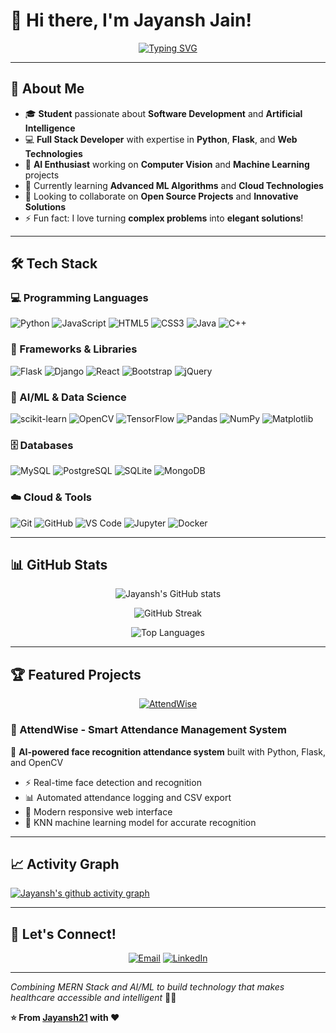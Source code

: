# 👋 Hi there, I'm Jayansh Jain!

<div align="center">
  
[![Typing SVG](https://readme-typing-svg.herokuapp.com?font=Fira+Code&size=30&duration=3000&pause=1000&color=36BCF7&center=true&vCenter=true&width=600&lines=Full+Stack+Developer;AI+%26+ML+Enthusiast;Problem+Solver;Tech+Explorer)](https://git.io/typing-svg)

</div>

---

## 🚀 About Me

- 🎓 **Student** passionate about **Software Development** and **Artificial Intelligence**
- 💻 **Full Stack Developer** with expertise in **Python**, **Flask**, and **Web Technologies**
- 🤖 **AI Enthusiast** working on **Computer Vision** and **Machine Learning** projects
- 🌱 Currently learning **Advanced ML Algorithms** and **Cloud Technologies**
- 🎯 Looking to collaborate on **Open Source Projects** and **Innovative Solutions**
- ⚡ Fun fact: I love turning **complex problems** into **elegant solutions**!

---

## 🛠️ Tech Stack

### 💻 Programming Languages
![Python](https://img.shields.io/badge/Python-3776AB?style=for-the-badge&logo=python&logoColor=white)
![JavaScript](https://img.shields.io/badge/JavaScript-F7DF1E?style=for-the-badge&logo=javascript&logoColor=black)
![HTML5](https://img.shields.io/badge/HTML5-E34F26?style=for-the-badge&logo=html5&logoColor=white)
![CSS3](https://img.shields.io/badge/CSS3-1572B6?style=for-the-badge&logo=css3&logoColor=white)
![Java](https://img.shields.io/badge/Java-ED8B00?style=for-the-badge&logo=java&logoColor=white)
![C++](https://img.shields.io/badge/C++-00599C?style=for-the-badge&logo=c%2B%2B&logoColor=white)

### 🚀 Frameworks & Libraries
![Flask](https://img.shields.io/badge/Flask-000000?style=for-the-badge&logo=flask&logoColor=white)
![Django](https://img.shields.io/badge/Django-092E20?style=for-the-badge&logo=django&logoColor=white)
![React](https://img.shields.io/badge/React-20232A?style=for-the-badge&logo=react&logoColor=61DAFB)
![Bootstrap](https://img.shields.io/badge/Bootstrap-563D7C?style=for-the-badge&logo=bootstrap&logoColor=white)
![jQuery](https://img.shields.io/badge/jQuery-0769AD?style=for-the-badge&logo=jquery&logoColor=white)

### 🤖 AI/ML & Data Science
![scikit-learn](https://img.shields.io/badge/scikit--learn-F7931E?style=for-the-badge&logo=scikit-learn&logoColor=white)
![OpenCV](https://img.shields.io/badge/OpenCV-5C3EE8?style=for-the-badge&logo=opencv&logoColor=white)
![TensorFlow](https://img.shields.io/badge/TensorFlow-FF6F00?style=for-the-badge&logo=tensorflow&logoColor=white)
![Pandas](https://img.shields.io/badge/Pandas-150458?style=for-the-badge&logo=pandas&logoColor=white)
![NumPy](https://img.shields.io/badge/NumPy-013243?style=for-the-badge&logo=numpy&logoColor=white)
![Matplotlib](https://img.shields.io/badge/Matplotlib-11557c?style=for-the-badge&logo=python&logoColor=white)

### 🗄️ Databases
![MySQL](https://img.shields.io/badge/MySQL-4479A1?style=for-the-badge&logo=mysql&logoColor=white)
![PostgreSQL](https://img.shields.io/badge/PostgreSQL-316192?style=for-the-badge&logo=postgresql&logoColor=white)
![SQLite](https://img.shields.io/badge/SQLite-07405E?style=for-the-badge&logo=sqlite&logoColor=white)
![MongoDB](https://img.shields.io/badge/MongoDB-4EA94B?style=for-the-badge&logo=mongodb&logoColor=white)

### ☁️ Cloud & Tools
![Git](https://img.shields.io/badge/Git-F05032?style=for-the-badge&logo=git&logoColor=white)
![GitHub](https://img.shields.io/badge/GitHub-100000?style=for-the-badge&logo=github&logoColor=white)
![VS Code](https://img.shields.io/badge/VS_Code-007ACC?style=for-the-badge&logo=visual-studio-code&logoColor=white)
![Jupyter](https://img.shields.io/badge/Jupyter-F37626?style=for-the-badge&logo=jupyter&logoColor=white)
![Docker](https://img.shields.io/badge/Docker-2496ED?style=for-the-badge&logo=docker&logoColor=white)

---

## 📊 GitHub Stats

<div align="center">
  
![Jayansh's GitHub stats](https://github-readme-stats.vercel.app/api?username=Jayansh21&show_icons=true&theme=tokyonight&hide_border=true&count_private=true)

![GitHub Streak](https://github-readme-streak-stats.herokuapp.com/?user=Jayansh21&theme=tokyonight&hide_border=true)

![Top Languages](https://github-readme-stats.vercel.app/api/top-langs/?username=Jayansh21&layout=compact&theme=tokyonight&hide_border=true)

</div>

---

## 🏆 Featured Projects

<div align="center">

[![AttendWise](https://github-readme-stats.vercel.app/api/pin/?username=Jayansh21&repo=AttendWise&theme=tokyonight&hide_border=true)](https://github.com/Jayansh21/AttendWise)

</div>

### 🌟 AttendWise - Smart Attendance Management System
🤖 **AI-powered face recognition attendance system** built with Python, Flask, and OpenCV
- ⚡ Real-time face detection and recognition
- 📊 Automated attendance logging and CSV export
- 🎨 Modern responsive web interface
- 🧠 KNN machine learning model for accurate recognition

---

## 📈 Activity Graph

[![Jayansh's github activity graph](https://github-readme-activity-graph.vercel.app/graph?username=Jayansh21&theme=tokyo-night&hide_border=true)](https://github.com/ashutosh00710/github-readme-activity-graph)

---

## 🤝 Let's Connect!

<div align="center">

[![Email](https://img.shields.io/badge/Email-jjayansh1021%40gmail.com-red?style=for-the-badge&logo=gmail&logoColor=white)](mailto:jjayansh1021@gmail.com)
[![LinkedIn](https://img.shields.io/badge/LinkedIn-Connect-blue?style=for-the-badge&logo=linkedin&logoColor=white)](https://www.linkedin.com/in/jayansh1021/)

</div>

---

*Combining MERN Stack and AI/ML to build technology that makes healthcare accessible and intelligent* 🏥🤖


**⭐ From [Jayansh21](https://github.com/Jayansh21) with ❤️**

</div>
